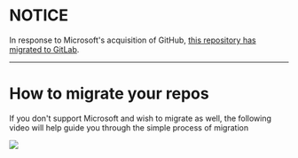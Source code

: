 # NOTICE
In response to Microsoft's acquisition of GitHub, [this repository has migrated to GitLab](https://gitlab.com/bloodflame/dotfiles).

----

# How to migrate your repos

If you don't support Microsoft and wish to migrate as well, the following video will help guide you through the simple process of migration

[![](http://img.youtube.com/vi/VYOXuOg9tQI/0.jpg)](http://www.youtube.com/watch?v=VYOXuOg9tQI "")
